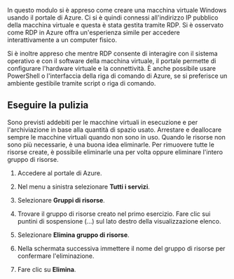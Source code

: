 In questo modulo si è appreso come creare una macchina virtuale Windows usando il portale di Azure. Ci si è quindi connessi all'indirizzo IP pubblico della macchina virtuale e questa è stata gestita tramite RDP. Si è osservato come RDP in Azure offra un'esperienza simile per accedere interattivamente a un computer fisico.

Si è inoltre appreso che mentre RDP consente di interagire con il sistema operativo e con il software della macchina virtuale, il portale permette di configurare l'hardware virtuale e la connettività. È anche possibile usare PowerShell o l'interfaccia della riga di comando di Azure, se si preferisce un ambiente gestibile tramite script o riga di comando.

## <a name="clean-up"></a>Eseguire la pulizia
<!---TODO: Update for sandbox?--->

Sono previsti addebiti per le macchine virtuali in esecuzione e per l'archiviazione in base alla quantità di spazio usato. Arrestare e deallocare sempre le macchine virtuali quando non sono in uso. Quando le risorse non sono più necessarie, è una buona idea eliminarle. Per rimuovere tutte le risorse create, è possibile eliminarle una per volta oppure eliminare l'intero gruppo di risorse.

1. Accedere al portale di Azure.

1. Nel menu a sinistra selezionare **Tutti i servizi**.

1. Selezionare **Gruppi di risorse**.

1. Trovare il gruppo di risorse creato nel primo esercizio. Fare clic sui puntini di sospensione (...) sul lato destro della visualizzazione elenco.

1. Selezionare **Elimina gruppo di risorse**.

1. Nella schermata successiva immettere il nome del gruppo di risorse per confermare l'eliminazione.

1. Fare clic su **Elimina**.
